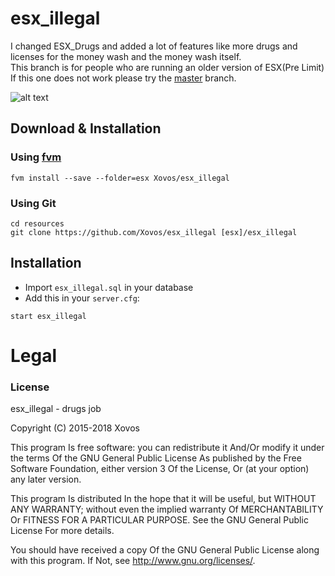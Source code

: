 # esx_illegal

I changed ESX_Drugs and added a lot of features like more drugs and licenses for the money wash and the money wash itself.      
This branch is for people who are running an older version of ESX(Pre Limit) If this one does not work please try the [master](https://github.com/Xovos/esx_illegal/tree/master) branch.

![alt text](https://media.discordapp.net/attachments/572834058652876804/572834129230692352/unknown.png)

## Download & Installation

### Using [fvm](https://github.com/qlaffont/fvm-installer)
```
fvm install --save --folder=esx Xovos/esx_illegal
```

### Using Git
```
cd resources
git clone https://github.com/Xovos/esx_illegal [esx]/esx_illegal
```

## Installation
- Import `esx_illegal.sql` in your database
- Add this in your `server.cfg`:

```
start esx_illegal
```

# Legal
### License
esx_illegal - drugs job

Copyright (C) 2015-2018 Xovos

This program Is free software: you can redistribute it And/Or modify it under the terms Of the GNU General Public License As published by the Free Software Foundation, either version 3 Of the License, Or (at your option) any later version.

This program Is distributed In the hope that it will be useful, but WITHOUT ANY WARRANTY; without even the implied warranty Of MERCHANTABILITY Or FITNESS FOR A PARTICULAR PURPOSE. See the GNU General Public License For more details.

You should have received a copy Of the GNU General Public License along with this program. If Not, see http://www.gnu.org/licenses/.
